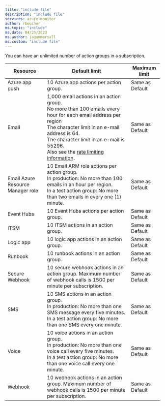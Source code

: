 ```yaml
---
title: "include file" 
description: "include file" 
services: azure-monitor
author: rboucher
ms.topic: "include"
ms.date: 04/25/2023
ms.author: jagummersall
ms.custom: "include file"
---
```

You can have an unlimited number of action groups in a subscription.

|Resource |Default limit |Maximum limit |
|--- |--- |--- |
|Azure app push |10 Azure app actions per action group. |Same as Default |
|Email |1,000 email actions in an action group.<br>No more than 100 emails every hour for each email address per region<br>The character limit in an e-mail address is 64.<br>The character limit in an e-mail is 55296.<br>Also see the [rate limiting information](../articles/azure-monitor/alerts/alerts-rate-limiting.md). |Same as Default |
|Email Azure Resource Manager role |10 Email ARM role actions per action group.<br>In production: No more than 100 emails in an hour per region.<br>In a test action group: No more than two emails in every one (1) minute. |Same as Default |
|Event Hubs |10 Event Hubs actions per action group. |Same as Default |
|ITSM |10 ITSM actions in an action group. |Same as Default |
|Logic app |10 logic app actions in an action group. |Same as Default |
|Runbook |10 runbook actions in an action group. |Same as Default |
|Secure Webhook |10 secure webhook actions in an action group.  Maximum number of webhook calls is 1500 per minute per subscription. |Same as Default |
|SMS |10 SMS actions in an action group.<br>In production: No more than one SMS message every five minutes.<br>In a test action group: No more than one SMS every one minute.|Same as Default |
|Voice |10 voice actions in an action group.<br>In production: No more than one voice call every five minutes.<br>In a test action group: No more than one voice call every one minute.|Same as Default |
|Webhook |10 webhook actions in an action group.  Maximum number of webhook calls is 1500 per minute per subscription. |Same as Default |
